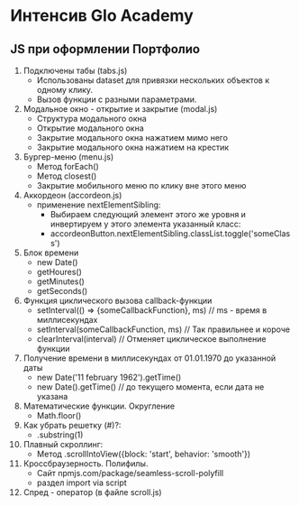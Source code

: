 # Интенсив Glo Academy

## JS при оформлении Портфолио

1. Подключены табы (tabs.js)
   - Использованы dataset для привязки нескольких объектов к одному клику.
   - Вызов функции с разными параметрами.
2. Модальное окно - открытие и закрытие (modal.js)
   - Структура модального окна
   - Открытие модального окна
   - Закрытие модального окна нажатием мимо него
   - Закрытие модального окна нажатием на крестик
3. Бургер-меню (menu.js)
   - Метод forEach()
   - Метод closest()
   - Закрытие мобильного меню по клику вне этого меню
4. Аккордеон (accordeon.js)
   - применение nextElementSibling:
     - Выбираем следующий элемент этого же уровня и инвертируем у этого элемента указанный класс:
     - accordeonButton.nextElementSibling.classList.toggle('someClass')
5. Блок времени
   - new Date()
   - getHoures()
   - getMinutes()
   - getSeconds()
6. Функция циклического вызова callback-функции
   - setInterval(() => {someCallbackFunction}, ms) // ms - время в миллисекундах
   - setInterval(someCallbackFunction, ms) // Так правильнее и короче
   - clearInterval(interval) // Отменяет циклическое выполнение функции
7. Получение времени в миллисекундах от 01.01.1970 до указанной даты
   - new Date('11 february 1962').getTime()
   - new Date().getTime() // до текущего момента, если дата не указана
8. Математические функции. Округление
   - Math.floor()
9. Как убрать решетку (#)?:
   - .substring(1)
10. Плавный скроллинг:
    - Метод .scrollIntoView({block: 'start', behavior: 'smooth'})
11. Кроссбраузерность. Полифилы.
    - Сайт npmjs.com/package/seamless-scroll-polyfill
    - раздел import via script
12. Спред - оператор (в файле scroll.js)

